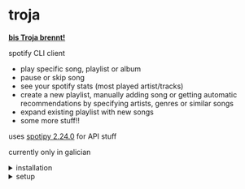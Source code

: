# troja

[**bis Troja brennt!**](https://open.spotify.com/track/5IE8RYLIjM4oy5Cr3Q3RQy?si=899fa3fb471f46cb)

spotify CLI client

- play specific song, playlist or album
- pause or skip song
- see your spotify stats (most played artist/tracks)
- create a new playlist, manually adding song or getting automatic recommendations by specifying artists, genres or similar songs
- expand existing playlist with new songs
- some more stuff!!



uses [spotipy 2.24.0](https://spotipy.readthedocs.io/en/2.24.0/) for API stuff

currently only in galician


<details>
<summary>installation</summary>

1. clone the repository:
   ```bash
   git clone https://github.com/manu-pc/troja.git
   cd troja

2. install all dependencies
    * if your python environment is externally managed (ex: ubuntu) you'll need to setup a virtual environment:

    ```bash
    python3 -m venv venv
    source venv/bin/activate
    pip install -r requirements.txt

</details>

<details>
<summary>setup</summary>

1. get a key
    to run you'll need to setup a file with a <ins>client id</ins>, <ins>secret id</ins> and <ins>redirect url</ins>, which you can easily get [here](https://developer.spotify.com/documentation/web-api)

2. create a config.ini file. it should look like:
    ```ini
    [SPOTIPY]
    client_id = your_spotify_client_id
    client_secret = your_spotify_client_secret
    redirect_uri = your_redirect_uri

    
<details>